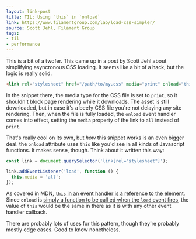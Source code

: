 ```yaml
---
layout: link-post
title: TIL: Using `this` in `onload`
link: https://www.filamentgroup.com/lab/load-css-simpler/
source: Scott Jehl, Filament Group
tags:
- til
- performance
---
```


This is a bit of a twofer. This came up in a post by Scott Jehl about simplifying asyncronous CSS loading. It seems like a bit of a hack, but the logic is really solid.

```html
<link rel="stylesheet" href="/path/to/my.css" media="print" onload="this.media='all'">
```

In the snippet there, the media type for the CSS file is set to `print`, so it shouldn't block page rendering while it downloads. The asset is still downloaded, but in case it's a beefy CSS file you're not delaying any site rendering. Then, when the file is fully loaded, the `onload` event handler comes into effect, setting the `media` property of the link to `all` instead of `print`.

That's really cool on its own, but *how* this snippet works is an even bigger deal. the `onload` attribute uses `this` like you'd see in all kinds of Javascript functions. It makes sense, though. Think about it written this way:

```javascript
const link = document.querySelector('link[rel="stylesheet"]');

link.addEventListener('load', function () {
  this.media = 'all';
});
```

As covered in MDN, [`this` in an event handler is a reference to the element](https://developer.mozilla.org/en-US/docs/Web/API/EventTarget/addEventListener#The_value_of_this_within_the_handler). Since `onload` is [simply a function to be call ed when the `load` event fires](https://developer.mozilla.org/en-US/docs/Web/API/GlobalEventHandlers/onload#Value), the value of `this` would be the same in there as it is with any other event handler callback.

There are probably lots of uses for this pattern, though they're probably mostly edge cases. Good to know nonetheless.